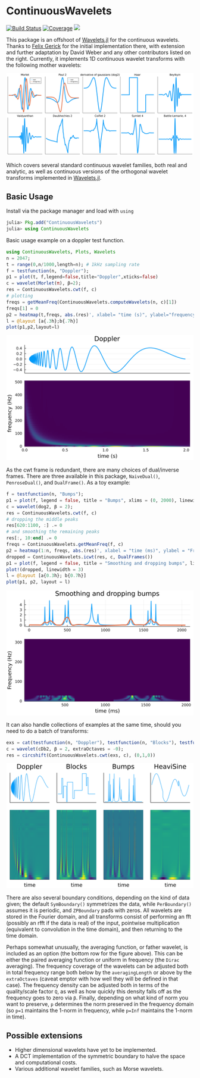 # ContinuousWavelets

[![Build Status](https://travis-ci.com/dsweber2/ContinuousWavelets.jl.svg?branch=master)](https://travis-ci.com/dsweber2/ContinuousWavelets.jl)
[![Coverage](https://codecov.io/gh/dsweber2/ContinuousWavelets.jl/branch/master/graph/badge.svg)](https://codecov.io/gh/dsweber2/ContinuousWavelets.jl)
[![](https://img.shields.io/badge/docs-dev-blue.svg)](https://dsweber2.github.io/ContinuousWavelets.jl/dev/)

This package is an offshoot of [Wavelets.jl](https://github.com/JuliaDSP/Wavelets.jl) for the continuous wavelets.
Thanks to [Felix Gerick](https://github.com/fgerick) for the initial implementation there, with extension and further adaptation by David Weber and any other contributors listed on the right.
Currently, it implements 1D continuous wavelet transforms with the following mother wavelets:

![Mothers](docs/mothers.svg)

Which covers several standard continuous wavelet families, both real and analytic, as well as continuous versions of the orthogonal wavelet transforms implemented in [Wavelets.jl](https://github.com/JuliaDSP/Wavelets.jl).

Basic Usage
---------
Install via the package manager and load with `using`

```julia
julia> Pkg.add("ContinuousWavelets")
julia> using ContinuousWavelets
```

Basic usage example on a doppler test function. 
```julia
using ContinuousWavelets, Plots, Wavelets
n = 2047;
t = range(0,n/1000,length=n); # 1kHz sampling rate
f = testfunction(n, "Doppler");
p1 = plot(t, f,legend=false,title="Doppler",xticks=false)
c = wavelet(Morlet(π), β=2);
res = ContinuousWavelets.cwt(f, c)
# plotting
freqs = getMeanFreq(ContinuousWavelets.computeWavelets(n, c)[1])
freqs[1] = 0
p2 = heatmap(t,freqs, abs.(res)', xlabel= "time (s)", ylabel="frequency (Hz)",colorbar=false)
l = @layout [a{.3h};b{.7h}]
plot(p1,p2,layout=l)
```
![Doppler](/docs/doppler.svg)

As the cwt frame is redundant, there are many choices of dual/inverse frames. There are three available in this package, `NaiveDual()`, `PenroseDual()`, and `DualFrame()`. As a toy example:

``` julia
f = testfunction(n, "Bumps");
p1 = plot(f, legend = false, title = "Bumps", xlims = (0, 2000), linewidth = 2)
c = wavelet(dog2, β = 2);
res = ContinuousWavelets.cwt(f, c)
# dropping the middle peaks
res[620:1100, :] .= 0
# and smoothing the remaining peaks
res[:, 10:end] .= 0
freqs = ContinuousWavelets.getMeanFreq(f, c)
p2 = heatmap(1:n, freqs, abs.(res)', xlabel = "time (ms)", ylabel = "Frequency (Hz)", colorbar = false, c = :viridis)
dropped = ContinuousWavelets.icwt(res, c, DualFrames())
p1 = plot(f, legend = false, title = "Smoothing and dropping bumps", linewidth = 2)
plot!(dropped, linewidth = 3)
l = @layout [a{0.3h}; b{0.7h}]
plot(p1, p2, layout = l)
```
![Bumps](/docs/bumps.svg)

It can also handle collections of examples at the same time, should you need to do a batch of transforms:
``` julia
exs = cat(testfunction(n, "Doppler"), testfunction(n, "Blocks"), testfunction(n, "Bumps"), testfunction(n, "HeaviSine"), dims = 2)
c = wavelet(cDb2, β = 2, extraOctaves = -0);
res = circshift(ContinuousWavelets.cwt(exs, c), (0,1,0))
```
![parallel transforms](/docs/multiEx.svg)

There are also several boundary conditions, depending on the kind of data given; the default `SymBoundary()` symmetrizes the data, while `PerBoundary()` assumes it is periodic, and `ZPBoundary` pads with zeros.
All wavelets are stored in the Fourier domain, and all transforms consist of performing an fft (possibly an rfft if the data is real) of the input, pointwise multiplication (equivalent to convolution in the time domain), and then returning to the time domain.

Perhaps somewhat unusually, the averaging function, or father wavelet, is included as an option (the bottom row for the figure above). This can be either the paired averaging function or uniform in frequency (the `Dirac` averaging). The frequency coverage of the wavelets can be adjusted both in total frequency range both below by the `averagingLength` or above by the `extraOctaves` (caveat emptor with how well they will be defined in that case). The frequency density can be adjusted both in terms of the quality/scale factor `Q`, as well as how quickly this density falls off as the frequency goes to zero via `β`. Finally, depending on what kind of norm you want to preserve, `p` determines the norm preserved in the frequency domain (so `p=1` maintains the 1-norm in frequency, while `p=Inf` maintains the 1-norm in time).

Possible extensions
------------
- Higher dimensional wavelets have yet to be implemented.
- A DCT implementation of the symmetric boundary to halve the space and computational costs.
- Various additional wavelet families, such as Morse wavelets.
